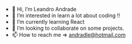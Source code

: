 - 👋 Hi, I’m Leandro Andrade
- 👀 I’m interested in learn a lot about coding !!
- 🌱 I’m currently learning React
- 👀 I’m looking to collaborate on some projects.
- 📫 How to reach me => andradle@hotmail.com

<!---
flyther998/flyther998 is a ✨ special ✨ repository because its `README.md` (this file) appears on your GitHub profile.
You can click the Preview link to take a look at your changes.
--->

